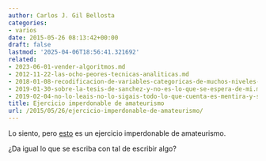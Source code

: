 ```yaml
---
author: Carlos J. Gil Bellosta
categories:
- varios
date: 2015-05-26 08:13:42+00:00
draft: false
lastmod: '2025-04-06T18:56:41.321692'
related:
- 2023-06-01-vender-algoritmos.md
- 2012-11-22-las-ocho-peores-tecnicas-analiticas.md
- 2018-01-08-recodificacion-de-variables-categoricas-de-muchos-niveles-ayuda.md
- 2019-01-30-sobre-la-tesis-de-sanchez-y-no-es-lo-que-se-espera-de-mi.md
- 2019-02-04-no-lo-leais-no-lo-sigais-todo-lo-que-cuenta-es-mentira-y-si-acierta-es-de-casualidad.md
title: Ejercicio imperdonable de amateurismo
url: /2015/05/26/ejercicio-imperdonable-de-amateurismo/
---
```


Lo siento, pero [esto](http://bbvaopen4u.com/es/actualidad/el-ranking-de-las-mejores-soluciones-de-analisis-predictivo-para-empresas) es un ejercicio imperdonable de amateurismo.

¿Da igual lo que se escriba con tal de escribir algo?